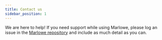 ```yaml
---
title: Contact us
sidebar_position: 1
---
```


We are here to help! If you need support while using Marlowe, please log an issue in the [Marlowe repository](https://github.com/input-output-hk/marlowe) and include as much detail as you can.
